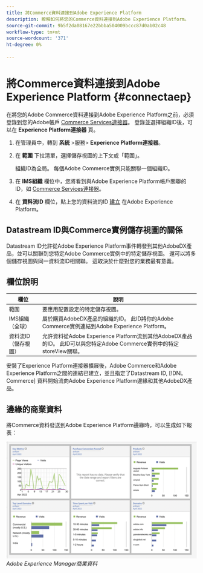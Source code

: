```yaml
---
title: 將Commerce資料連接到Adobe Experience Platform
description: 瞭解如何將您的Commerce資料連接到Adobe Experience Platform。
source-git-commit: 9b5f2da08167e22bbba504009bccc87d0ab02c48
workflow-type: tm+mt
source-wordcount: '371'
ht-degree: 0%

---
```


# 將Commerce資料連接到Adobe Experience Platform {#connectaep}

在將您的Adobe Commerce資料連接到Adobe Experience Platform之前，必須登錄到您的Adobe帳戶 [Commerce Services連接器](../landing/saas.md#organizationid)。 登錄並選擇組織ID後，可以在 **Experience Platform連接器** 頁。

1. 在管理員中，轉到 **系統** >服務> **Experience Platform連接器**。

1. 在 **範圍** 下拉清單，選擇儲存視圖的上下文或「範圍」。

   組織ID為全局。 每個Adobe Commerce實例只能關聯一個組織ID。

1. 在 **IMS組織** 欄位中，您將看到與Adobe Experience Platform帳戶關聯的ID，如 [Commerce Services連接器](../landing/saas.md#organizationid)。

1. 在 **資料流ID** 欄位，貼上您的資料流的ID [建立](https://experienceleague.adobe.com/docs/experience-platform/edge/fundamentals/datastreams.html) 在Adobe Experience Platform。

## Datastream ID與Commerce實例儲存視圖的關係

Datastream ID允許從Adobe Experience Platform事件轉發到其他AdobeDX產品，並可以關聯到您特定Adobe Commerce實例中的特定儲存視圖。 還可以將多個儲存視圖與同一資料流ID相關聯。 這取決於什麼對您的業務最有意義。

## 欄位說明

| 欄位 | 說明 |
|--- |--- |
| 範圍 | 要應用配置設定的特定儲存視圖。 |
| IMS組織（全球） | 屬於購買AdobeDX產品的組織的ID。 此ID將你的Adobe Commerce實例連結到Adobe Experience Platform。 |
| 資料流ID（儲存視圖） | 允許資料從Adobe Experience Platform流到其他AdobeDX產品的ID。 此ID可以與您特定Adobe Commerce實例中的特定storeView關聯。 |

安裝了Experience Platform連接器擴展後，Adobe Commerce和Adobe Experience Platform之間的連結已建立，並且指定了Datastream ID, [!DNL Commerce] 資料開始流向Adobe Experience Platform邊緣和其他AdobeDX產品。

## 邊緣的商業資料

將Commerce資料發送到Adobe Experience Platform邊緣時，可以生成如下報表：

![Adobe Experience Manager商業資料](assets/aem-data-1.png)
_Adobe Experience Manager商業資料_
